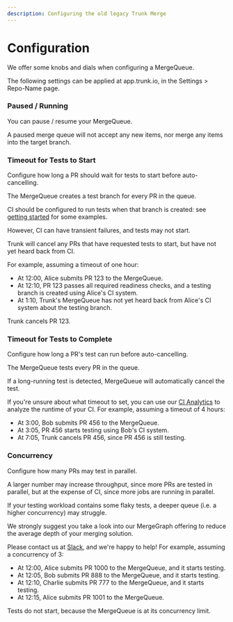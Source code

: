 ```yaml
---
description: Configuring the old legacy Trunk Merge
---
```


# Configuration

We offer some knobs and dials when configuring a MergeQueue.

The following settings can be applied at app.trunk.io, in the Settings > Repo-Name page.

### Paused / Running

You can pause / resume your MergeQueue.

A paused merge queue will not accept any new items, nor merge any items into the target branch.

### Timeout for Tests to Start

Configure how long a PR should wait for tests to start before auto-cancelling.

The MergeQueue creates a test branch for every PR in the queue.

CI should be configured to run tests when that branch is created: see [getting started](https://docs.trunk.io/merge/legacy/getting-started) for some examples.

However, CI can have transient failures, and tests may not start.

Trunk will cancel any PRs that have requested tests to start, but have not yet heard back from CI.

For example, assuming a timeout of one hour:

- At 12:00, Alice submits PR 123 to the MergeQueue.
- At 12:10, PR 123 passes all required readiness checks, and a testing branch is created using Alice's CI system.
- At 1:10, Trunk's MergeQueue has not yet heard back from Alice's CI system about the testing branch.

Trunk cancels PR 123.

### Timeout for Tests to Complete

Configure how long a PR's test can run before auto-cancelling.

The MergeQueue tests every PR in the queue.

If a long-running test is detected, MergeQueue will automatically cancel the test.

If you're unsure about what timeout to set, you can use our [CI Analytics](https://trunk.io/products/ci-analytics) to analyze the runtime of your CI.
For example, assuming a timeout of 4 hours:

- At 3:00, Bob submits PR 456 to the MergeQueue.
- At 3:05, PR 456 starts testing using Bob's CI system.
- At 7:05, Trunk cancels PR 456, since PR 456 is still testing.

### Concurrency

Configure how many PRs may test in parallel.

A larger number may increase throughput, since more PRs are tested in parallel, but at the expense of CI, since more jobs are running in parallel.

If your testing workload contains some flaky tests, a deeper queue (i.e. a higher concurrency) may struggle.

We strongly suggest you take a look into our MergeGraph offering to reduce the average depth of your merging solution.

Please contact us at [Slack](https://slack.trunk.io), and we're happy to help!
For example, assuming a concurrency of 3:

- At 12:00, Alice submits PR 1000 to the MergeQueue, and it starts testing.
- At 12:05, Bob submits PR 888 to the MergeQueue, and it starts testing.
- At 12:10, Charlie submits PR 777 to the MergeQueue, and it starts testing.
- At 12:15, Alice submits PR 1001 to the MergeQueue.

Tests do not start, because the MergeQueue is at its concurrency limit.
